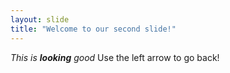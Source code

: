 ```yaml
---
layout: slide
title: "Welcome to our second slide!"
---
```

*This is **looking** good*
Use the left arrow to go back!
